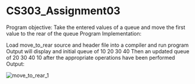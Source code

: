 # CS303_Assignment03

Program objective: 
Take the entered values of a queue and move the first value to the rear of the queue
Program Implementation:

Load move_to_rear source and header file into a compiler and run program
Output will display and initial queue of 10 20 30 40 
Then an updated queue of 20 30 40 10 after the appropriate operations have been performed
Output:

![move_to_rear_1](https://user-images.githubusercontent.com/114275745/206615587-05465f0c-c9a9-43e4-8848-9c1d0a301fbf.png)

